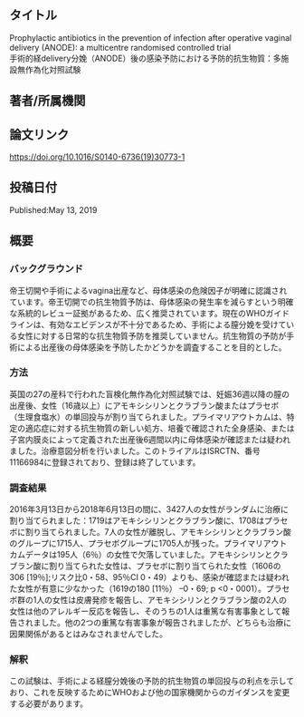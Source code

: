 ## タイトル
Prophylactic antibiotics in the prevention of infection after operative vaginal delivery (ANODE): a multicentre randomised controlled trial  
手術的経delivery分娩（ANODE）後の感染予防における予防的抗生物質：多施設無作為化対照試験

## 著者/所属機関

## 論文リンク
https://doi.org/10.1016/S0140-6736(19)30773-1

## 投稿日付
Published:May 13, 2019

## 概要
### バックグラウンド
帝王切開や手術によるvagina出産など、母体感染の危険因子が明確に認識されています。帝王切開での抗生物質予防は、母体感染の発生率を減らすという明確な系統的レビュー証拠があるため、広く推奨されています。現在のWHOガイドラインは、有効なエビデンスが不十分であるため、手術による膣分娩を受けている女性に対する日常的な抗生物質予防を推奨していません。抗生物質の予防が手術による出産後の母体感染を予防したかどうかを調査することを目的とした。
### 方法
英国の27の産科で行われた盲検化無作為化対照試験では、妊娠36週以降の膣の出産後、女性（16歳以上）にアモキシシリンとクラブラン酸またはプラセボ（生理食塩水）の単回投与が割り当てられました。プライマリアウトカムは、特定の適応症に対する抗生物質の新しい処方、培養で確認された全身感染、または子宮内膜炎によって定義された出産後6週間以内に母体感染が確認または疑われました。治療意図分析を行いました。このトライアルはISRCTN、番号11166984に登録されており、登録は終了しています。
### 調査結果
2016年3月13日から2018年6月13日の間に、3427人の女性がランダムに治療に割り当てられました：1719はアモキシシリンとクラブラン酸に、1708はプラセボに割り当てられました。7人の女性が離脱し、アモキシシリンとクラブラン酸のグループに1715人、プラセボグループに1705人が残った。プライマリアウトカムデータは195人（6％）の女性で欠落していました。アモキシシリンとクラブラン酸に割り当てられた女性は、プラセボに割り当てられた女性（1606の306 [19％];リスク比0・58、95％CI 0・49）よりも、感染が確認または疑われた女性が有意に少なかった（1619の180 [11％） –0・69; p <0・0001）。プラセボ群の1人の女性は皮膚発疹を報告し、アモキシシリンとクラブラン酸の2人の女性は他のアレルギー反応を報告し、そのうちの1人は重篤な有害事象として報告されました。他の2つの重篤な有害事象が報告されましたが、どちらも治療に因果関係があるとはみなされませんでした。
### 解釈
この試験は、手術による経膣分娩後の予防的抗生物質の単回投与の利点を示しており、これを反映するためにWHOおよび他の国家機関からのガイダンスを変更する必要があります。
